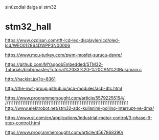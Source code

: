 sinüzodial dalga al stm32


# stm32_hall
https://www.ozdisan.com/tft-lcd-led-displayler/lcd/oled-lcd/WEO012864DWPP3N00006

https://www.mcu-turkey.com/pwm-mosfet-surucu-devre/

https://github.com/MYaqoobEmbedded/STM32-Tutorials/blob/master/Tutorial%2033%20-%20CAN%20Bus/main.c

http://hackist.jp/?p=8361

http://the-nw1-group.github.io/acb-modules/acb-4tc.html


https://www.programmersought.com/article/55792255154/ //111111111111111111111111111111111111111111111111111111111111111111111
http://www.elektrobot.net/stm32-adc-kullanimi-polling-interrupt-ve-dma/

https://www.st.com/en/applications/industrial-motor-control/3-phase-6-step-control.html

https://www.programmersought.com/article/4567868390/
